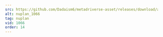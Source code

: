 ```yaml
---
src: https://github.com/Dadaism6/metadriverse-asset/releases/download/assetsv1.0.4/nuplan_1066.mp4
alt: nuplan_1066
tag: nuplan
vid: 1066
order: 14
---
```

